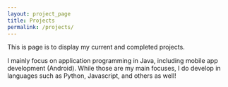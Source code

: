 ```yaml
---
layout: project_page
title: Projects
permalink: /projects/
---
```


This is page is to display my current and completed projects.

I mainly focus on application programming in Java,
including mobile app development (Android). While those are my main focuses, I do develop in languages
such as Python, Javascript, and others as well!
